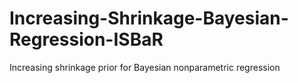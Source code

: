 # Increasing-Shrinkage-Bayesian-Regression-ISBaR
Increasing shrinkage prior for Bayesian nonparametric regression
